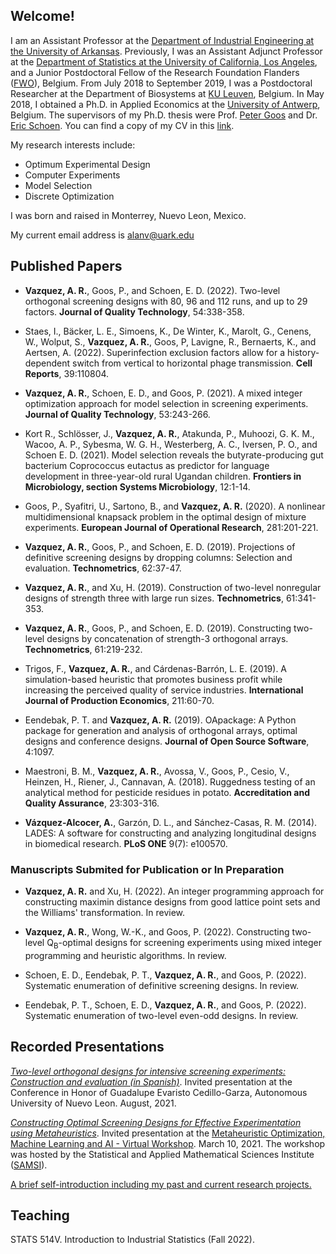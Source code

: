 ## Welcome!

I am an Assistant Professor at the [Department of Industrial Engineering at the University of Arkansas](https://industrial-engineering.uark.edu/). Previously, I was an Assistant Adjunct Professor at the [Department of Statistics at the University of California, Los Angeles](http://statistics.ucla.edu/), and a Junior Postdoctoral Fellow of the Research Foundation Flanders ([FWO](https://www.fwo.be/en/)), Belgium. From July 2018 to September 2019, I was a Postdoctoral Researcher at the Department of Biosystems at [KU Leuven](https://www.biw.kuleuven.be/biosyst/english), Belgium. In May 2018, I obtained a Ph.D. in Applied Economics at the [University of Antwerp](https://www.uantwerpen.be/en/about-uantwerp/faculties/faculty-of-business-and-economics/), Belgium. The supervisors of my Ph.D. thesis were Prof. [Peter Goos](http://www.experimental-design.eu/who/) and Dr. [Eric Schoen](http://www.experimental-design.eu/who/). You can find a copy of my CV in this [link](https://github.com/alanrvazquez/alanrvazquez.github.io/blob/main/cv_Alan_Vazquez.pdf).

My research interests include:
- Optimum Experimental Design
- Computer Experiments
- Model Selection
- Discrete Optimization

I was born and raised in Monterrey, Nuevo Leon, Mexico.

My current email address is <alanv@uark.edu>

## Published Papers

- **Vazquez, A. R.**, Goos, P., and Schoen, E. D. (2022). Two-level orthogonal screening designs with 80, 96 and 112 runs, and up to 29 factors. **Journal of Quality Technology**, 54:338-358.

- Staes, I., Bäcker, L. E., Simoens, K., De Winter, K., Marolt, G., Cenens, W., Wolput, S., **Vazquez, A. R.**, Goos, P, Lavigne, R., Bernaerts, K., and Aertsen, A. (2022). Superinfection exclusion factors allow for a history-dependent switch from vertical to horizontal phage transmission. **Cell Reports**, 39:110804. 

- **Vazquez, A. R.**, Schoen, E. D., and Goos, P. (2021). A mixed integer optimization approach for model selection in screening experiments. **Journal of Quality Technology**, 53:243-266.

- Kort R., Schlösser, J., **Vazquez, A. R.**, Atakunda, P., Muhoozi, G. K. M., Wacoo, A. P., Sybesma, W. G. H., Westerberg, A. C., Iversen, P. O.,  and Schoen E. D. (2021). Model selection reveals the butyrate-producing gut bacterium Coprococcus eutactus as predictor for language development in three-year-old rural Ugandan children. **Frontiers in Microbiology, section Systems Microbiology**, 12:1-14.

- Goos, P., Syafitri, U., Sartono, B., and **Vazquez, A. R.** (2020).  A nonlinear multidimensional knapsack problem in the optimal design of mixture experiments. **European Journal of Operational Research**, 281:201-221. 

- **Vazquez, A. R.**, Goos, P., and Schoen, E. D. (2019). Projections of definitive screening designs by dropping columns: Selection and evaluation. **Technometrics**, 62:37-47.

- **Vazquez, A. R.**, and Xu, H. (2019). Construction of two-level nonregular designs of strength three with large run sizes. **Technometrics**, 61:341-353.

- **Vazquez, A. R.**, Goos, P., and Schoen, E. D. (2019). Constructing two-level designs by concatenation of strength-3 orthogonal arrays. **Technometrics**, 61:219-232. 

- Trigos, F., **Vazquez, A. R.**, and Cárdenas-Barrón, L. E. (2019). A simulation-based heuristic that promotes business profit while increasing the perceived quality of service industries. **International Journal of Production Economics**, 211:60-70.

- Eendebak, P. T. and **Vazquez, A. R.** (2019). OApackage: A Python package for generation and analysis of orthogonal arrays, optimal designs and conference designs. **Journal of Open Source Software**, 4:1097.

- Maestroni, B. M., **Vazquez, A. R.**, Avossa, V., Goos, P., Cesio, V., Heinzen, H., Riener, J., Cannavan, A. (2018). Ruggedness testing of an analytical method for pesticide residues in potato. **Accreditation and Quality Assurance**, 23:303-316.

- **Vázquez-Alcocer, A.**, Garzón, D. L., and Sánchez-Casas, R. M. (2014). LADES: A software for constructing and analyzing longitudinal designs in biomedical research. **PLoS ONE** 9(7): e100570.

### Manuscripts Submited for Publication or In Preparation

- **Vazquez, A. R.** and Xu, H. (2022). An integer programming approach for constructing maximin distance designs from good lattice point sets and the Williams' transformation. In review.

- **Vazquez, A. R.**, Wong, W.-K., and Goos, P. (2022). Constructing two-level Q<sub>B</sub>-optimal designs for screening experiments using mixed integer programming and heuristic algorithms. In review.

- Schoen, E. D., Eendebak, P. T., **Vazquez, A. R.**, and Goos, P. (2022). Systematic enumeration of definitive screening designs. In review.

- Eendebak, P. T., Schoen, E. D., **Vazquez, A. R.**, and Goos, P. (2022). Systematic enumeration of two-level even-odd designs. In review.

## Recorded Presentations

[_Two-level orthogonal designs for intensive screening experiments: Construction and evaluation (in Spanish)_](https://www.facebook.com/fime.oficial/videos/272984141000518). Invited presentation at the Conference in Honor of Guadalupe Evaristo Cedillo-Garza, Autonomous University of Nuevo Leon. August, 2021.

[_Constructing Optimal Screening Designs for Effective Experimentation using Metaheuristics_](https://vimeo.com/522352717). Invited presentation at the [Metaheuristic Optimization, Machine Learning and AI - Virtual Workshop](https://www.samsi.info/programs-and-activities/semester-long-programs/program-on-data-science-in-the-social-and-behavioral-sciences/nature-inspired-metaheuristic-algorithms-virtual-workshop/). March 10, 2021. The workshop was hosted by the Statistical and Applied Mathematical Sciences Institute ([SAMSI](https://www.samsi.info/)).

[A brief self-introduction including my past and current research projects.](https://www.youtube.com/watch?v=yxGKEH0cBY4&ab_channel=UCLAStatistics)


## Teaching

STATS 514V. Introduction to Industrial Statistics (Fall 2022).



